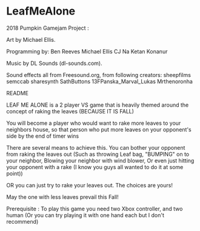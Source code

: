 # LeafMeAlone
2018 Pumpkin Gamejam Project : 

Art by Michael Ellis.

Programming by:
Ben Reeves
Michael Ellis
CJ Na
Ketan Konanur

Music by DL Sounds (dl-sounds.com).

Sound effects all from Freesound.org, from following creators:
sheepfilms
semccab
sharesynth
SathButtons
13FPanska_Marval_Lukas
Mrthenoronha

README 

LEAF ME ALONE is a 2 player VS game that is heavily themed around the concept of raking the leaves (BECAUSE IT IS FALL)

You will become a player who would want to rake more leaves to your neighbors house, so that person who put more leaves on your opponent's side by the end of timer wins 

There are several means to achieve this.
You can bother your opponent from raking the leaves out 
(Such as throwing Leaf bag, "BUMPING" on to your neighbor, Blowing your neighbor with wind blower, 
Or even just hitting your opponent with a rake (I know you guys all wanted to do it at some point))

OR you can just try to rake your leaves out. The choices are yours! 

May the one with less leaves prevail this Fall!

Prerequisite : To play this game you need two Xbox controller, and two human (Or you can try playing it with one hand each but I don't recommend)
